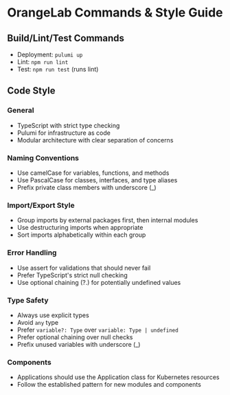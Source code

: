 # OrangeLab Commands & Style Guide

## Build/Lint/Test Commands

-   Deployment: `pulumi up`
-   Lint: `npm run lint`
-   Test: `npm run test` (runs lint)

## Code Style

### General

-   TypeScript with strict type checking
-   Pulumi for infrastructure as code
-   Modular architecture with clear separation of concerns

### Naming Conventions

-   Use camelCase for variables, functions, and methods
-   Use PascalCase for classes, interfaces, and type aliases
-   Prefix private class members with underscore (\_)

### Import/Export Style

-   Group imports by external packages first, then internal modules
-   Use destructuring imports when appropriate
-   Sort imports alphabetically within each group

### Error Handling

-   Use assert for validations that should never fail
-   Prefer TypeScript's strict null checking
-   Use optional chaining (?.) for potentially undefined values

### Type Safety

-   Always use explicit types
-   Avoid `any` type
-   Prefer `variable?: Type` over `variable: Type | undefined`
-   Prefer optional chaining over null checks
-   Prefix unused variables with underscore (\_)

### Components

-   Applications should use the Application class for Kubernetes resources
-   Follow the established pattern for new modules and components
